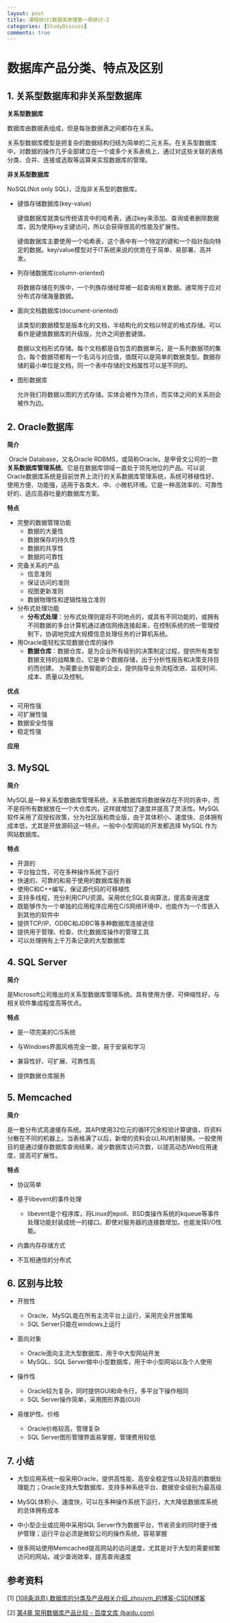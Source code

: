 ```yaml
---
layout: post
title: 课程研讨|数据库原理第一周研讨-2
categories: [StudyDiscuss]
comments: true
---
```




# 数据库产品分类、特点及区别

## 1. 关系型数据库和非关系型数据库

**关系型数据库**

数据库由数据表组成，但是每张数据表之间都存在关系。

关系型数据库模型是把复杂的数据结构归结为简单的二元关系。在关系型数据库中，对数据的操作几乎全部建立在一个或多个关系表格上，通过对这些关联的表格分类、合并、连接或选取等运算来实现数据库的管理。

**非关系型数据库**

NoSQL(Not only SQL)，泛指非关系型的数据库。

- 键值存储数据库(key-value)

  ​		键值数据库就类似传统语言中的哈希表，通过key来添加、查询或者删除数据库，因为使用key主键访问，所以会获得很高的性能及扩展性。

  键值数据库主要使用一个哈希表，这个表中有一个特定的键和一个指针指向特定的数据。key/value模型对于IT系统来说的优势在于简单、易部署、高并发。

- 列存储数据库(column-oriented)

  ​		将数据存储在列族中，一个列族存储经常被一起查询相关数据。通常用于应对分布式存储海量数据。

- 面向文档数据库(document-oriented)

  ​		该类型的数据模型是版本化的文档，半结构化的文档以特定的格式存储。可以看作是键值数据库的升级版，允许之间嵌套键值。

  ​		数据以文档形式存储。每个文档都是自包含的数据单元，是一系列数据项的集合。每个数据项都有一个名词与对应值，值既可以是简单的数据类型。数据存储的最小单位是文档，同一个表中存储的文档属性可以是不同的。

- 图形数据库

  ​		允许我们将数据以图的方式存储。实体会被作为顶点，而实体之间的关系则会被作为边。

## 2. Oracle数据库

**简介**

​		Oracle Database，又名Oracle RDBMS，或简称Oracle。是甲骨文公司的一款**关系数据库管理系统**。它是在数据库领域一直处于领先地位的产品。可以说Oracle数据库系统是目前世界上流行的关系数据库管理系统，系统可移植性好、使用方便、功能强，适用于各类大、中、小微机环境。它是一种高效率的、可靠性好的、适应高吞吐量的数据库方案。

**特点**

- 完整的数据管理功能
  - 数据的大量性
  - 数据保存的持久性
  - 数据的共享性
  - 数据的可靠性
- 完备关系的产品
  - 信息准则
  - 保证访问的准则
  - 视图更新准则
  - 数据物理性和逻辑性独立准则
- 分布式处理功能
  - **分布式处理**：分布式处理则是将不同地点的，或具有不同功能的，或拥有不同数据的多台计算机通过通信网络连接起来，在控制系统的统一管理控制下，协调地完成大规模信息处理任务的计算机系统。
- 用Oracle能轻松实现数据仓库的操作
  - **数据仓库**：数据仓库，是为企业所有级别的决策制定过程，提供所有类型数据支持的战略集合。它是单个数据存储，出于分析性报告和决策支持目的而创建。 为需要业务智能的企业，提供指导业务流程改进、监视时间、成本、质量以及控制。

**优点**

- 可用性强
- 可扩展性强
- 数据安全性强
- 稳定性强

**应用**



## 3. MySQL

**简介**

​		MySQL是一种关系型数据库管理系统，关系数据库将数据保存在不同的表中，而不是将所有数据放在一个大仓库内，这样就增加了速度并提高了灵活性。MySQL 软件采用了双授权政策，分为社区版和商业版，由于其体积小、速度快、总体拥有成本低，尤其是开放源码这一特点，一般中小型网站的开发都选择 MySQL 作为网站数据库。

**特点**

- 开源的
- 平台独立性，可在多种操作系统下运行
- 快速的、可靠的和易于使用的数据库服务器
- 使用C和C++编写，保证源代码的可移植性
- 支持多线程，充分利用CPU资源。采用优化SQL查询算法，提高查询速度
- 既能够作为一个单独的应用程序应用在C/S网络环境中，也能作为一个库嵌入到其他的软件中
- 提供TCP/IP、ODBC和JDBC等多种数据库连接途径
- 提供用于管理、检查、优化数据库操作的管理工具
- 可以处理拥有上千万条记录的大型数据库

## 4. SQL Server

**简介**

​		是Microsoft公司推出的关系型数据库管理系统。具有使用方便、可伸缩性好，与相关软件集成程度高等优点。

**特点**

- 是一项完美的C/S系统

- 与Windows界面风格完全一致，易于安装和学习

- 兼容性好、可扩展、可靠性高

- 提供数据仓库服务

## 5. Memcached

**简介**

​       是一套分布式高速缓存系统。其API使用32位元的循环冗余校验计算键值，将资料分散在不同的机器上。当表格满了以后，新增的资料会以LRU机制替换。一般使用目的是通过缓存数据库查询结果，减少数据库访问次数，以提高动态Web应用速度，提高可扩展性。

**特点**

- 协议简单

- 基于libevent的事件处理
  - libevent是个程序库，将Linux的epoll、BSD类操作系统的kqueue等事件处理功能封装成统一的接口。即使对服务器的连接数增加，也能发挥I/O性能。

- 内置内存存储方式

- 不互相通信的分布式

## 6. 区别与比较

- 开放性
  - Oracle、MySQL能在所有主流平台上运行，采用完全开放策略
  - SQL Server只能在windows上运行

- 面向对象
  - Oracle面向主流大型数据库，用于中大型网站开发
  - MySQL、SQL Server做中小型数据库，用于中小型网站以及个人使用

- 操作性
  - Oracle较为复杂，同时提供GUI和命令行，多平台下操作相同
  - SQL Server操作简单，采用图形界面(GUI)

- 易维护性、价格
  - Oracle价格较高，管理复杂
  - SQL Server图形管理界面易掌握，管理费用较低


## 7. 小结

- 大型应用系统一般采用Oracle，提供高性能、高安全稳定性以及较高的数据处理能力；Oracle支持大型数据库、支持多种系统平台、数据安全级别为最高级

- MySQL体积小、速度快，可以在多种操作系统下运行，大大降低数据库系统的总体拥有成本

- 中小型企业或应用中采用SQL Server作为数据平台，节省资金的同时便于维护管理；运行平台必须是微软公司的操作系统，容易掌握

- 很多网站使用Memcached提高网站的访问速度，尤其是对于大型的需要频繁访问的网站，减少查询效率，提高查询速度

## 参考资料

[1] [(108条消息) 数据库的分类及产品相关介绍_zhouym_的博客-CSDN博客](https://blog.csdn.net/zhouym_/article/details/90295736)

[2] [第4章 常用数据库产品比较 - 百度文库 (baidu.com)](https://wenku.baidu.com/view/29967c0d6c85ec3a87c2c5ad.html)